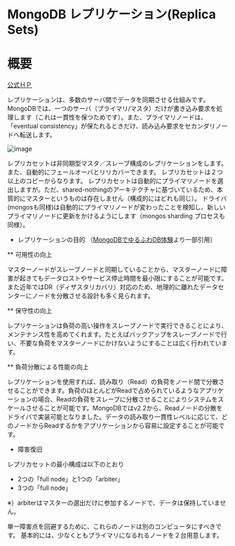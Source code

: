 MongoDB レプリケーション(Replica Sets)
=================

概要
=================

[公式ＨＰ](http://docs.mongodb.org/manual/core/replication-introduction/)

レプリケーションは、多数のサーバ間でデータを同期させる仕組みです。
MongoDBでは、一つのサーバ（プライマリ/マスタ）だけが書き込み要求を処理します（これは一貫性を保つためです）。また、プライマリノードは、「eventual consistency」が保たれるときだけ、読み込み要求をセカンダリノードへ転送します。



![image](http://www.infoq.com/resource/articles/mongodb-java-php-python/en/resources/replicaSetSimple.png)

レプリカセットは非同期型マスタ／スレーブ構成のレプリケーションをします。また、自動的にフェールオーバとリリカバーできます。
レプリカセットは２つ以上のコピーからなります。
レプリカセットは自動的にプライマリノードを選出しますが。ただ、shared-nothingのアーキテクチャに基づいているため、本質的にマスターというものは存在しません（構成的にはどれも同じ）。
ドライバ(mongosも同様)は自動的にプライマリノードが変わったことを検知し、新しいプライマリノードに更新をかけるようにします（mongos sharding プロセスも同様）。




* レプリケーションの目的
（[MongoDBでゆるふわDB体験](http://gihyo.jp/dev/serial/01/mongodb/0004)より一部引用）

** 可用性の向上

マスターノードがスレーブノードと同期していることから、マスターノードに障害が起きてもデータロストやサービス停止時間を最小限にすることが可能です。また近年ではDR（ディザスタリカバリ）対応のため、地理的に離れたデータセンターにノードを分散させる設計も多く見られます。

** 保守性の向上

レプリケーションは負荷の高い操作をスレーブノードで実行できることにより、メンテナンス性を高めてくれます。たとえばバックアップをスレーブノードで行い、不要な負荷をマスターノードにかけないようにすることは広く行われています。

** 負荷分散による性能の向上

レプリケーションを使用すれば、読み取り（Read）の負荷をノード間で分散させることができます。負荷のほとんどがReadで占められているようなアプリケーションの場合、Readの負荷をスレーブに分散させることによりシステムをスケールさせることが可能です。MongoDBではv2.2から、Readノードの分散をドライバで実装可能となりました。データの読み取り一貫性レベルに応じて、どのノードからReadするかをアプリケーションから容易に設定することが可能です。




* 障害復旧

レプリカセットの最小構成は以下のとおり

* 2つの「full node」と1つの「arbiter」
* 3つの「full node」

※）arbiterはマスターの選出だけに参加するノードで、データは保持していません。

単一障害点を回避するために、これらのノードは別のコンピュータにすべきです。
基本的には、少なくともプライマリになるれるノードを２台用意します。


